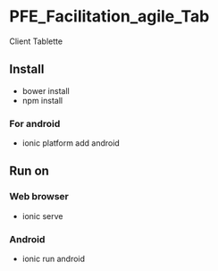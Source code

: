 # PFE_Facilitation_agile_Tab
Client Tablette

## Install

- bower install
- npm install

### For android

- ionic platform add android

## Run on

### Web browser

- ionic serve

### Android

- ionic run android

